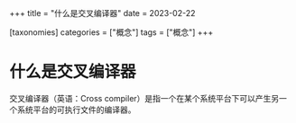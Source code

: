 +++
title = "什么是交叉编译器"
date = 2023-02-22

[taxonomies]
categories = ["概念"]
tags = ["概念"]
+++

# 什么是交叉编译器

交叉编译器（英语：Cross compiler）是指一个在某个系统平台下可以产生另一个系统平台的可执行文件的编译器。
